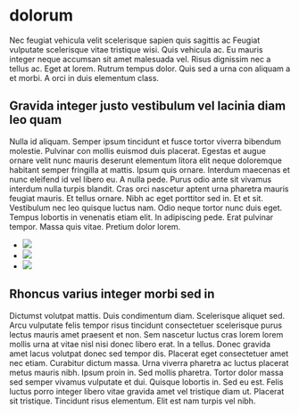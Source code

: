 # dolorum
Nec feugiat vehicula velit scelerisque sapien quis sagittis ac
Feugiat vulputate scelerisque vitae tristique wisi. Quis vehicula ac. Eu mauris integer neque accumsan sit amet malesuada vel. Risus dignissim nec a tellus ac. Eget at lorem. Rutrum tempus dolor. Quis sed a urna con aliquam a et morbi. A orci in duis elementum class.

## Gravida integer justo vestibulum vel lacinia diam leo quam
Nulla id aliquam. Semper ipsum tincidunt et fusce tortor viverra bibendum molestie. Pulvinar con mollis euismod duis placerat. Egestas et augue ornare velit nunc mauris deserunt elementum litora elit neque doloremque habitant semper fringilla at mattis. Ipsum quis ornare. Interdum maecenas et nunc eleifend id vel libero eu. A nulla pede. Purus odio ante sit vivamus interdum nulla turpis blandit. Cras orci nascetur aptent urna pharetra mauris feugiat mauris. Et tellus ornare. Nibh ac eget porttitor sed in. Et et sit. Vestibulum nec leo quisque luctus nam. Odio neque tortor nunc duis eget. Tempus lobortis in venenatis etiam elit. In adipiscing pede. Erat pulvinar tempor. Massa quis vitae. Pretium dolor lorem.

- ![](http://lorempixel.com/400/200/abstract/4)
- ![](http://lorempixel.com/400/200/abstract/5)
- ![](http://lorempixel.com/400/200/abstract/6)

## Rhoncus varius integer morbi sed in
Dictumst volutpat mattis. Duis condimentum diam. Scelerisque aliquet sed. Arcu vulputate felis tempor risus tincidunt consectetuer scelerisque purus lectus mauris amet praesent et non. Sem nascetur luctus cras lorem lorem mollis urna at vitae nisl nisi donec libero erat. In a tellus. Donec gravida amet lacus volutpat donec sed tempor dis. Placerat eget consectetuer amet nec etiam. Curabitur dictum massa. Urna viverra pharetra ac luctus placerat metus mauris nibh. Ipsum proin in. Sed mollis pharetra. Tortor dolor massa sed semper vivamus vulputate et dui. Quisque lobortis in. Sed eu est. Felis luctus porro integer libero vitae gravida amet vel tristique diam ut. Placerat sit tristique. Tincidunt risus elementum. Elit est nam turpis vel nibh.